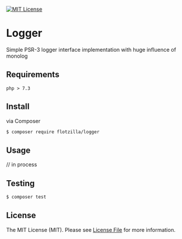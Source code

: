 [![MIT License][license-shield]][license-url]

# Logger
Simple PSR-3 logger interface implementation with huge influence of monolog

## Requirements

`php > 7.3`

## Install
via Composer

```bash
$ composer require flotzilla/logger
```

## Usage
// in process


## Testing

```bash
$ composer test
```

## License

The MIT License (MIT). Please see [License File](https://github.com/flotzilla/logger/blob/master/LICENCE.md) for more information.

[license-shield]: https://img.shields.io/github/license/othneildrew/Best-README-Template.svg?style=flat-square
[license-url]: https://github.com/flotzilla/container/blob/master/LICENCE.md